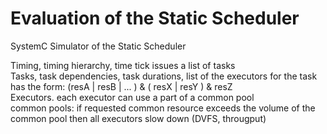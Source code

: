 # Evaluation of the Static Scheduler
SystemC Simulator of the Static Scheduler

Timing, timing hierarchy, time tick issues a list of tasks <br />
Tasks, task dependencies, task durations, list of the executors for the task has the form: (resA | resB | ... ) & ( resX | resY ) & resZ <br />
Executors. each executor can use a part of a common pool <br />
common pools: if requested common resource exceeds the volume of the common pool then all executors slow down (DVFS, througput) <br />

